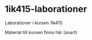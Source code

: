 1ik415-laborationer
===================

Laborationer i kursen 1ik415

Material till kursen finns här (snart)
